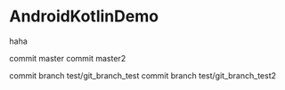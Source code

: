 # AndroidKotlinDemo
haha

commit master
commit master2

commit branch test/git_branch_test
commit branch test/git_branch_test2